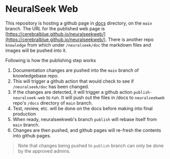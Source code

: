 # NeuralSeek Web

This repository is hosting a github page in [docs](./docs) directory, on the `main` branch. The URL for the published web page is [https://cerebralblue.github.io/neuralseekweb/](https://cerebralblue.github.io/neuralseekweb/). There is another repo `knowledge` from which under `/neuralseek/doc` the markdown files and images will be pushed into it.

Following is how the publishing step works

1. Documentation changes are pushed into the `main` branch of knowledgebase repo.
2. This will trigger a github action that would check to see if `/neuralseek/doc` has been changed.
3. If the changes are detected, it will trigger a github action `publish-neuralseek-web` to run. It will push out the files in /docs to `neuralseekweb` repo's `/docs` directory of `main` branch.
4. Test, review, etc. will be done on the docs before making into final production
5. When ready, neuralseekweb's branch `publish` will rebase itself from `main` branch.
6. Changes are then pushed, and github pages will re-fresh the contents into github pages.

> Note that changes being pushed to `publish` branch can only be done by the approved admins.
